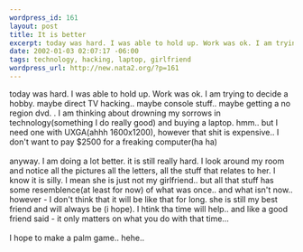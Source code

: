 ```yaml
--- 
wordpress_id: 161
layout: post
title: It is better
excerpt: today was hard. I was able to hold up. Work was ok. I am trying to decide a hobby. maybe direct TV hacking.. maybe console stuff.. maybe getting a no region dvd. . I am thinking about drowning my sorrows in technology(something I do really good) and buying a laptop. hmm.. but I need one with UXGA(ahhh 1600x1200), however that shit is expensive.. I don't want to pay $2500 for a freaking computer(...
date: 2002-01-03 02:07:17 -06:00
tags: technology, hacking, laptop, girlfriend
wordpress_url: http://new.nata2.org/?p=161
---
```

today was hard. I was able to hold up. Work was ok. I am trying to decide a hobby. maybe direct TV hacking.. maybe console stuff.. maybe getting a no region dvd. . I am thinking about drowning my sorrows in technology(something I do really good) and buying a laptop. hmm.. but I need one with UXGA(ahhh 1600x1200), however that shit is expensive.. I don't want to pay $2500 for a freaking computer(ha ha)
<br/><br/>
anyway. I am doing a lot better. it is still really hard. I look around my room and notice all the pictures all the letters, all the stuff that relates to her. I know it is silly. I mean she is just not my girlfriend.. but all that stuff has some resemblence(at least for now) of what was once.. and what isn't now.. however - I don't think that it will be like that for long. she is still my best friend and will always be (i hope). I htink tha time will help.. and like a good friend said - it only matters on what you do with that time...
<br/>
<br/>
I hope to make a palm game.. hehe..
